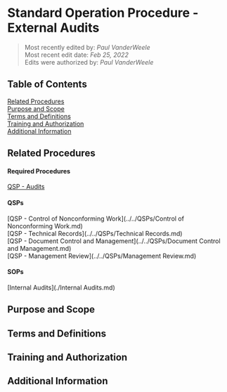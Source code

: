# Standard Operation Procedure - External Audits

>Most recently edited by: *Paul VanderWeele*  
>Most recent edit date: *Feb 25, 2022*  
>Edits were authorized by: *Paul VanderWeele*

## Table of Contents

[Related Procedures](#related-procedures)  
[Purpose and Scope](#purpose-and-scope)  
[Terms and Definitions](#terms-and-definitions)  
[Training and Authorization](#training-and-authorization)  
[Additional Information](#additional-information)  

## Related Procedures

#### Required Procedures

[QSP - Audits](../../QSPs/Audits.md)  

#### QSPs

[QSP - Control of Nonconforming Work](../../QSPs/Control of Nonconforming Work.md)  
[QSP - Technical Records](../../QSPs/Technical Records.md)  
[QSP - Document Control and Management](../../QSPs/Document Control and Management.md)  
[QSP - Management Review](../../QSPs/Management Review.md)  

#### SOPs

[Internal Audits](./Internal Audits.md)

## Purpose and Scope

## Terms and Definitions

## Training and Authorization

## Additional Information
